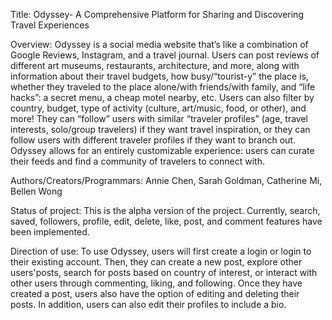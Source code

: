 Title: Odyssey- A Comprehensive Platform for Sharing and Discovering Travel Experiences

Overview: 
  Odyssey is a social media website that’s like a combination of Google Reviews, Instagram, and a travel journal. Users can post reviews of different art museums, restaurants, architecture, and more, along with information about their travel budgets, how busy/“tourist-y” the place is, whether they traveled to the place alone/with friends/with family, and “life hacks”: a secret menu, a cheap motel nearby, etc. Users can also filter by country, budget, type of activity (culture, art/music, food, or other), and more! They can “follow” users with similar “traveler profiles” (age, travel interests, solo/group travelers) if they want travel inspiration, or they can follow users with different traveler profiles if they want to branch out. Odyssey allows for an entirely customizable experience: users can curate their feeds and find a community of travelers to connect with.


Authors/Creators/Programmars: Annie Chen, Sarah Goldman, Catherine Mi, Bellen Wong

Status of project: 
This is the alpha version of the project. 
Currently, search, saved, followers, profile, edit, delete, like, post, and comment features have been implemented. 

Direction of use: 
To use Odyssey, users will first create a login or login to their existing account. Then, they can create a new post, explore other users'posts, search for posts based on country of interest, or interact with other users through commenting, liking, and following. Once they have created a post, users also have the option of editing and deleting their posts. In addition, users can also edit their profiles to include a bio.  
